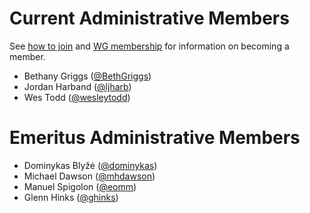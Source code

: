 # Current Administrative Members

See [how to join](https://github.com/nodejs/package-maintenance#how-to-join) and [WG membership](https://github.com/nodejs/package-maintenance/blob/master/Governance.md#wg-membership) for information on becoming a member.

* Bethany Griggs ([@BethGriggs](https://github.com/bethgriggs))
* Jordan Harband ([@ljharb](https://github.com/ljharb))
* Wes Todd ([@wesleytodd](https://github.com/wesleytodd))

# Emeritus Administrative Members

* Dominykas Blyžė ([@dominykas](https://github.com/dominykas))
* Michael Dawson ([@mhdawson](https://github.com/mhdawson))
* Manuel Spigolon ([@eomm](https://github.com/Eomm))
* Glenn Hinks ([@ghinks](https://github.com/ghinks))